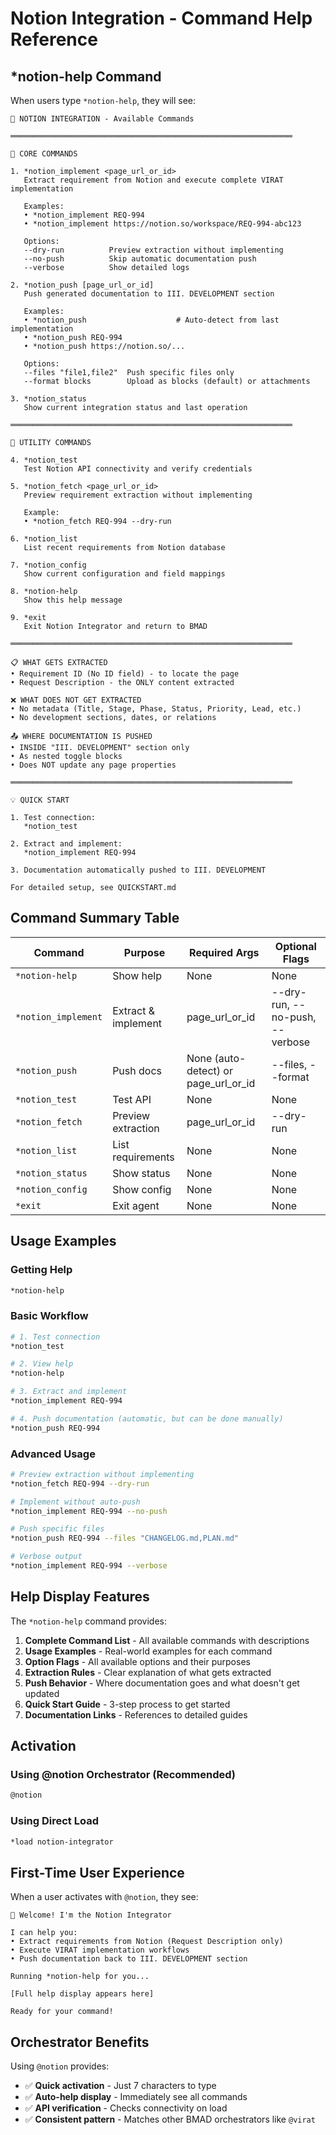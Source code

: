 # Notion Integration - Command Help Reference

## *notion-help Command

When users type `*notion-help`, they will see:

```
📝 NOTION INTEGRATION - Available Commands

═══════════════════════════════════════════════════════════════

🚀 CORE COMMANDS

1. *notion_implement <page_url_or_id>
   Extract requirement from Notion and execute complete VIRAT implementation
   
   Examples:
   • *notion_implement REQ-994
   • *notion_implement https://notion.so/workspace/REQ-994-abc123
   
   Options:
   --dry-run          Preview extraction without implementing
   --no-push          Skip automatic documentation push
   --verbose          Show detailed logs

2. *notion_push [page_url_or_id]
   Push generated documentation to III. DEVELOPMENT section
   
   Examples:
   • *notion_push                    # Auto-detect from last implementation
   • *notion_push REQ-994
   • *notion_push https://notion.so/...
   
   Options:
   --files "file1,file2"  Push specific files only
   --format blocks        Upload as blocks (default) or attachments

3. *notion_status
   Show current integration status and last operation

═══════════════════════════════════════════════════════════════

🔧 UTILITY COMMANDS

4. *notion_test
   Test Notion API connectivity and verify credentials

5. *notion_fetch <page_url_or_id>
   Preview requirement extraction without implementing
   
   Example:
   • *notion_fetch REQ-994 --dry-run

6. *notion_list
   List recent requirements from Notion database

7. *notion_config
   Show current configuration and field mappings

8. *notion-help
   Show this help message

9. *exit
   Exit Notion Integrator and return to BMAD

═══════════════════════════════════════════════════════════════

📋 WHAT GETS EXTRACTED
• Requirement ID (No ID field) - to locate the page
• Request Description - the ONLY content extracted

❌ WHAT DOES NOT GET EXTRACTED
• No metadata (Title, Stage, Phase, Status, Priority, Lead, etc.)
• No development sections, dates, or relations

📤 WHERE DOCUMENTATION IS PUSHED
• INSIDE "III. DEVELOPMENT" section only
• As nested toggle blocks
• Does NOT update any page properties

═══════════════════════════════════════════════════════════════

💡 QUICK START

1. Test connection:
   *notion_test

2. Extract and implement:
   *notion_implement REQ-994

3. Documentation automatically pushed to III. DEVELOPMENT

For detailed setup, see QUICKSTART.md
```

## Command Summary Table

| Command | Purpose | Required Args | Optional Flags |
|---------|---------|---------------|----------------|
| `*notion-help` | Show help | None | None |
| `*notion_implement` | Extract & implement | page_url_or_id | --dry-run, --no-push, --verbose |
| `*notion_push` | Push docs | None (auto-detect) or page_url_or_id | --files, --format |
| `*notion_test` | Test API | None | None |
| `*notion_fetch` | Preview extraction | page_url_or_id | --dry-run |
| `*notion_list` | List requirements | None | None |
| `*notion_status` | Show status | None | None |
| `*notion_config` | Show config | None | None |
| `*exit` | Exit agent | None | None |

## Usage Examples

### Getting Help
```bash
*notion-help
```

### Basic Workflow
```bash
# 1. Test connection
*notion_test

# 2. View help
*notion-help

# 3. Extract and implement
*notion_implement REQ-994

# 4. Push documentation (automatic, but can be done manually)
*notion_push REQ-994
```

### Advanced Usage
```bash
# Preview extraction without implementing
*notion_fetch REQ-994 --dry-run

# Implement without auto-push
*notion_implement REQ-994 --no-push

# Push specific files
*notion_push REQ-994 --files "CHANGELOG.md,PLAN.md"

# Verbose output
*notion_implement REQ-994 --verbose
```

## Help Display Features

The `*notion-help` command provides:

1. **Complete Command List** - All available commands with descriptions
2. **Usage Examples** - Real-world examples for each command
3. **Option Flags** - All available options and their purposes
4. **Extraction Rules** - Clear explanation of what gets extracted
5. **Push Behavior** - Where documentation goes and what doesn't get updated
6. **Quick Start Guide** - 3-step process to get started
7. **Documentation Links** - References to detailed guides

## Activation

### Using @notion Orchestrator (Recommended)
```bash
@notion
```

### Using Direct Load
```bash
*load notion-integrator
```

## First-Time User Experience

When a user activates with `@notion`, they see:

```
👋 Welcome! I'm the Notion Integrator

I can help you:
• Extract requirements from Notion (Request Description only)
• Execute VIRAT implementation workflows
• Push documentation back to III. DEVELOPMENT section

Running *notion-help for you...

[Full help display appears here]

Ready for your command!
```

## Orchestrator Benefits

Using `@notion` provides:
- ✅ **Quick activation** - Just 7 characters to type
- ✅ **Auto-help display** - Immediately see all commands
- ✅ **API verification** - Checks connectivity on load
- ✅ **Consistent pattern** - Matches other BMAD orchestrators like `@virat`
